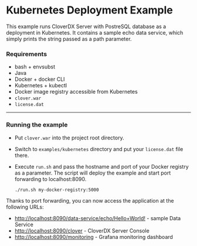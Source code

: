 # Kubernetes Deployment Example

This example runs CloverDX Server with PostreSQL database as a deployment in Kubernetes.
It contains a sample echo data service, which simply prints the string passed as a path parameter.

### Requirements
* bash + envsubst
* Java
* Docker + docker CLI
* Kubernetes + kubectl
* Docker image registry accessible from Kubernetes
* ``clover.war``
* ``license.dat``

---

### Running the example

* Put ``clover.war`` into the project root directory.
* Switch to ``examples/kubernetes`` directory and put your ``license.dat`` file there.
* Execute `run.sh` and pass the hostname and port of your Docker registry as a parameter. The script will deploy the example and start port forwarding to localhost:8090.

    ```
    ./run.sh my-docker-registry:5000
    ```

Thanks to port forwarding, you can now access the application at the following URLs:
* <http://localhost:8090/data-service/echo/Hello+World!> - sample Data Service
* <http://localhost:8090/clover> - CloverDX Server Console
* <http://localhost:8090/monitoring> - Grafana monitoring dashboard

